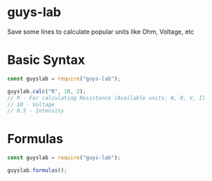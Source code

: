 # guys-lab
Save some lines to calculate popular units like Ohm, Voltage, etc
# Basic Syntax
```js
const guyslab = require("guys-lab");

guyslab.calc("R", 10, 2);
// R - For calculating Resistance (Available units: W, R, V, I)
// 10 - Voltage
// 0.5 - Intensity
```
# Formulas
```js
const guyslab = require("guys-lab");

guyslab.formulas();
```

